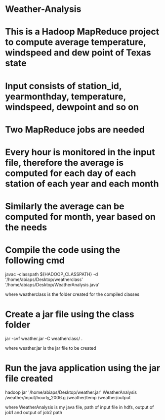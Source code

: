 # Weather-Analysis

# This is a Hadoop MapReduce project to compute average temperature, windspeed and dew point of Texas state

# Input consists of station_id, yearmonthday, temperature, windspeed, dewpoint and so on

# Two MapReduce jobs are needed

# Every hour is monitored in the input file, therefore the average is computed for each day of each station of each year and each month

# Similarly the average can be computed for month, year based on the needs

# Compile the code using the following cmd

  javac -classpath ${HADOOP_CLASSPATH} -d '/home/abiaps/Desktop/weatherclass' '/home/abiaps/Desktop/WeatherAnalysis.java' 
  
  where weatherclass is the folder created for the compiled classes
  
# Create a jar file using the class folder

  jar -cvf weather.jar -C weatherclass/ . 
  
  where weather.jar is the jar file to be created
  
# Run the java application using the jar file created

  hadoop jar '/home/abiaps/Desktop/weather.jar' WeatherAnalysis /weather/input/hourly_2006.g /weather/temp /weather/output
  
  where WeatherAnalysis is my java file, path of input file in hdfs, output of job1 and output of job2 path


  

  


